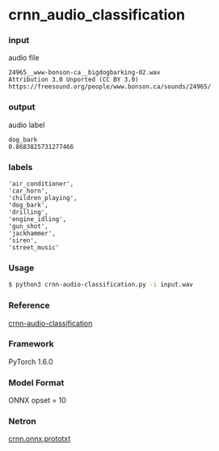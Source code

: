 # crnn_audio_classification

### input

audio file

```
24965__www-bonson-ca__bigdogbarking-02.wav
Attribution 3.0 Unported (CC BY 3.0)
https://freesound.org/people/www.bonson.ca/sounds/24965/
```

### output

audio label

```
dog_bark
0.8683825731277466
```

### labels

```
'air_conditioner',
'car_horn',
'children_playing',
'dog_bark',
'drilling',
'engine_idling',
'gun_shot',
'jackhammer',
'siren',
'street_music'
```

### Usage

```bash
$ python3 crnn-audio-classification.py -i input.wav
```

### Reference
[crnn-audio-classification](https://github.com/ksanjeevan/crnn-audio-classification)  

### Framework
PyTorch 1.6.0

### Model Format
ONNX opset = 10

### Netron

[crnn.onnx.prototxt](https://netron.app/?url=https://storage.googleapis.com/ailia-models/crnn/crnn.onnx.prototxt)
